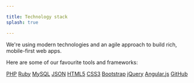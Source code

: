 ```yaml
---

title: Technology stack
splash: true

---
```


We're using modern technologies and an agile approach to build rich, mobile-first web apps.

Here are some of our favourite tools and frameworks:

<a href="http://php.net/" class="btn btn-default">PHP</a> 
<a href="https://www.ruby-lang.org/en/" class="btn btn-default">Ruby</a> 
<a href="https://www.mysql.com/" class="btn btn-default">MySQL</a> 
<a href="http://json.org/" class="btn btn-default">JSON</a> 
<a href="http://www.w3.org/TR/html/" class="btn btn-default">HTML5</a> 
<a href="http://www.w3.org/TR/CSS/" class="btn btn-default">CSS3</a> 
<a href="http://getbootstrap.com/" class="btn btn-default">Bootstrap</a> 
<a href="https://jquery.com/" class="btn btn-default">jQuery</a> 
<a href="https://angularjs.org/" class="btn btn-default">Angular.js</a> 
<a href="https://github.com/" class="btn btn-default">GitHub</a> 